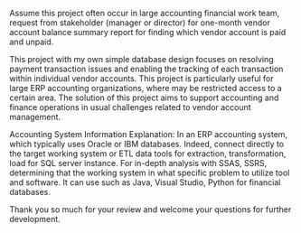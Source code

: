 Assume  this project often occur in large accounting financial work team, request from stakeholder (manager or director) for one-month vendor account balance summary report for finding which vendor account is paid and unpaid.

This project with my own simple database design focuses on  resolving payment transaction issues and enabling the tracking of each transaction within individual vendor accounts. 
This project is particularly useful for large ERP accounting organizations, where may be restricted access to a certain area. 
The solution of this project aims to support accounting and finance operations in usual challenges related to vendor account management.



Accounting System Information Explanation:
In an ERP accounting system, which typically uses Oracle or IBM databases.
Indeed, connect directly to the target working system or ETL data tools for extraction, transformation, load for SQL server instance.
For in-depth analysis with SSAS, SSRS, determining that the working system in what specific problem to utilize tool and software. 
It can use such as Java, Visual Studio, Python for financial databases.

Thank you so much for your review and welcome your questions for further development.
